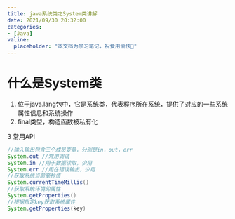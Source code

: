 ```yaml
---
title: java系统类之System类讲解
date: 2021/09/30 20:32:00
categories:
- [Java]
valine:
  placeholder: "本文档为学习笔记，祝食用愉快💪"
---
```


# 什么是System类
1. 位于java.lang包中，它是系统类，代表程序所在系统，提供了对应的⼀些系统属性信息和系统操作
2. final类型，构造函数被私有化

3 常⽤API
```java
//输⼊输出包含三个成员变量，分别是in，out，err
System.out //常⽤调试
System.in //⽤于数据读取，少⽤
System.err //⽤在错误输出，少⽤
//获取系统当前毫秒值
System.currentTimeMillis()
//获取系统环境的属性
System.getProperties()
//根据指定key获取系统属性
System.getProperties(key)
```
